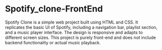 # Spotify_clone-FrontEnd
Spotify Clone is a simple web project built using HTML and CSS. It replicates the basic UI of Spotify, including a navigation bar, playlist section, and a music player interface. The design is responsive and adapts to different screen sizes. This project is purely front-end and does not include backend functionality or actual music playback.

